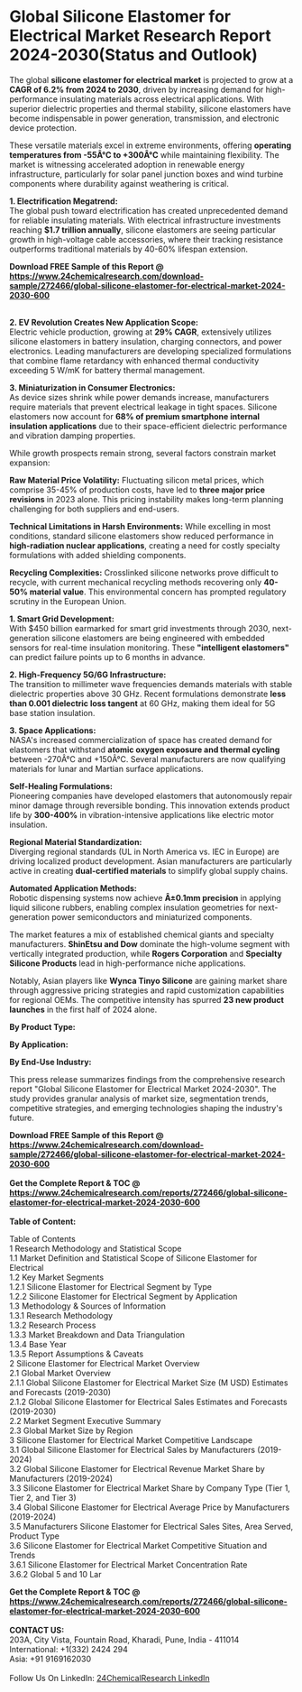 <h1>Global Silicone Elastomer for Electrical Market Research Report 2024-2030(Status and Outlook)</h1><p>The global <strong>silicone elastomer for electrical market</strong> is projected to grow at a <strong>CAGR of 6.2% from 2024 to 2030</strong>, driven by increasing demand for high-performance insulating materials across electrical applications. With superior dielectric properties and thermal stability, silicone elastomers have become indispensable in power generation, transmission, and electronic device protection.</p><p>These versatile materials excel in extreme environments, offering <strong>operating temperatures from -55Â°C to +300Â°C</strong> while maintaining flexibility. The market is witnessing accelerated adoption in renewable energy infrastructure, particularly for solar panel junction boxes and wind turbine components where durability against weathering is critical.</p><p><strong>1. Electrification Megatrend:</strong><br>
The global push toward electrification has created unprecedented demand for reliable insulating materials. With electrical infrastructure investments reaching <strong>$1.7 trillion annually</strong>, silicone elastomers are seeing particular growth in high-voltage cable accessories, where their tracking resistance outperforms traditional materials by 40-60% lifespan extension.</p><div><b>Download FREE Sample of this Report @ 
            <a href="https://www.24chemicalresearch.com/download-sample/272466/global-silicone-elastomer-for-electrical-market-2024-2030-600">
            https://www.24chemicalresearch.com/download-sample/272466/global-silicone-elastomer-for-electrical-market-2024-2030-600</a></b></div><br><p><strong>2. EV Revolution Creates New Application Scope:</strong><br>
Electric vehicle production, growing at <strong>29% CAGR</strong>, extensively utilizes silicone elastomers in battery insulation, charging connectors, and power electronics. Leading manufacturers are developing specialized formulations that combine flame retardancy with enhanced thermal conductivity exceeding 5 W/mK for battery thermal management.</p><p><strong>3. Miniaturization in Consumer Electronics:</strong><br>
As device sizes shrink while power demands increase, manufacturers require materials that prevent electrical leakage in tight spaces. Silicone elastomers now account for <strong>68% of premium smartphone internal insulation applications</strong> due to their space-efficient dielectric performance and vibration damping properties.</p><p>While growth prospects remain strong, several factors constrain market expansion:</p><p><strong>Raw Material Price Volatility:</strong> Fluctuating silicon metal prices, which comprise 35-45% of production costs, have led to <strong>three major price revisions</strong> in 2023 alone. This pricing instability makes long-term planning challenging for both suppliers and end-users.</p><p><strong>Technical Limitations in Harsh Environments:</strong> While excelling in most conditions, standard silicone elastomers show reduced performance in <strong>high-radiation nuclear applications</strong>, creating a need for costly specialty formulations with added shielding components.</p><p><strong>Recycling Complexities:</strong> Crosslinked silicone networks prove difficult to recycle, with current mechanical recycling methods recovering only <strong>40-50% material value</strong>. This environmental concern has prompted regulatory scrutiny in the European Union.</p><p><strong>1. Smart Grid Development:</strong><br>
With $450 billion earmarked for smart grid investments through 2030, next-generation silicone elastomers are being engineered with embedded sensors for real-time insulation monitoring. These <strong>"intelligent elastomers"</strong> can predict failure points up to 6 months in advance.</p><p><strong>2. High-Frequency 5G/6G Infrastructure:</strong><br>
The transition to millimeter wave frequencies demands materials with stable dielectric properties above 30 GHz. Recent formulations demonstrate <strong>less than 0.001 dielectric loss tangent</strong> at 60 GHz, making them ideal for 5G base station insulation.</p><p><strong>3. Space Applications:</strong><br>
NASA's increased commercialization of space has created demand for elastomers that withstand <strong>atomic oxygen exposure and thermal cycling</strong> between -270Â°C and +150Â°C. Several manufacturers are now qualifying materials for lunar and Martian surface applications.</p><p><strong>Self-Healing Formulations:</strong><br>
	Pioneering companies have developed elastomers that autonomously repair minor damage through reversible bonding. This innovation extends product life by <strong>300-400%</strong> in vibration-intensive applications like electric motor insulation.</p><p><strong>Regional Material Standardization:</strong><br>
	Diverging regional standards (UL in North America vs. IEC in Europe) are driving localized product development. Asian manufacturers are particularly active in creating <strong>dual-certified materials</strong> to simplify global supply chains.</p><p><strong>Automated Application Methods:</strong><br>
	Robotic dispensing systems now achieve <strong>Â±0.1mm precision</strong> in applying liquid silicone rubbers, enabling complex insulation geometries for next-generation power semiconductors and miniaturized components.</p><p>The market features a mix of established chemical giants and specialty manufacturers. <strong>ShinEtsu and Dow</strong> dominate the high-volume segment with vertically integrated production, while <strong>Rogers Corporation</strong> and <strong>Specialty Silicone Products</strong> lead in high-performance niche applications.</p><p>Notably, Asian players like <strong>Wynca Tinyo Silicone</strong> are gaining market share through aggressive pricing strategies and rapid customization capabilities for regional OEMs. The competitive intensity has spurred <strong>23 new product launches</strong> in the first half of 2024 alone.</p><p><strong>By Product Type:</strong></p><p><strong>By Application:</strong></p><p><strong>By End-Use Industry:</strong></p><p>This press release summarizes findings from the comprehensive research report "Global Silicone Elastomer for Electrical Market 2024-2030". The study provides granular analysis of market size, segmentation trends, competitive strategies, and emerging technologies shaping the industry's future.</p><div><b>Download FREE Sample of this Report @ 
            <a href="https://www.24chemicalresearch.com/download-sample/272466/global-silicone-elastomer-for-electrical-market-2024-2030-600">
            https://www.24chemicalresearch.com/download-sample/272466/global-silicone-elastomer-for-electrical-market-2024-2030-600</a></b></div><br><div><b>Get the Complete Report & TOC @ 
            <a href="https://www.24chemicalresearch.com/reports/272466/global-silicone-elastomer-for-electrical-market-2024-2030-600">
            https://www.24chemicalresearch.com/reports/272466/global-silicone-elastomer-for-electrical-market-2024-2030-600</a></b></div><br>
            <b>Table of Content:</b><p>Table of Contents<br />
1 Research Methodology and Statistical Scope<br />
1.1 Market Definition and Statistical Scope of Silicone Elastomer for Electrical<br />
1.2 Key Market Segments<br />
1.2.1 Silicone Elastomer for Electrical Segment by Type<br />
1.2.2 Silicone Elastomer for Electrical Segment by Application<br />
1.3 Methodology & Sources of Information<br />
1.3.1 Research Methodology<br />
1.3.2 Research Process<br />
1.3.3 Market Breakdown and Data Triangulation<br />
1.3.4 Base Year<br />
1.3.5 Report Assumptions & Caveats<br />
2 Silicone Elastomer for Electrical Market Overview<br />
2.1 Global Market Overview<br />
2.1.1 Global Silicone Elastomer for Electrical Market Size (M USD) Estimates and Forecasts (2019-2030)<br />
2.1.2 Global Silicone Elastomer for Electrical Sales Estimates and Forecasts (2019-2030)<br />
2.2 Market Segment Executive Summary<br />
2.3 Global Market Size by Region<br />
3 Silicone Elastomer for Electrical Market Competitive Landscape<br />
3.1 Global Silicone Elastomer for Electrical Sales by Manufacturers (2019-2024)<br />
3.2 Global Silicone Elastomer for Electrical Revenue Market Share by Manufacturers (2019-2024)<br />
3.3 Silicone Elastomer for Electrical Market Share by Company Type (Tier 1, Tier 2, and Tier 3)<br />
3.4 Global Silicone Elastomer for Electrical Average Price by Manufacturers (2019-2024)<br />
3.5 Manufacturers Silicone Elastomer for Electrical Sales Sites, Area Served, Product Type<br />
3.6 Silicone Elastomer for Electrical Market Competitive Situation and Trends<br />
3.6.1 Silicone Elastomer for Electrical Market Concentration Rate<br />
3.6.2 Global 5 and 10 Lar</p><div><b>Get the Complete Report & TOC @ 
            <a href="https://www.24chemicalresearch.com/reports/272466/global-silicone-elastomer-for-electrical-market-2024-2030-600">
            https://www.24chemicalresearch.com/reports/272466/global-silicone-elastomer-for-electrical-market-2024-2030-600</a></b></div><br><b>CONTACT US:</b><br>
            203A, City Vista, Fountain Road, Kharadi, Pune, India - 411014<br>
            International: +1(332) 2424 294<br>
            Asia: +91 9169162030 <br><br>
            Follow Us On LinkedIn: <a href="https://www.linkedin.com/company/24chemicalresearch/">24ChemicalResearch LinkedIn</a>